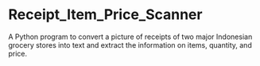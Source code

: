 # Receipt_Item_Price_Scanner
A Python program to convert a picture of receipts of two major Indonesian grocery stores into text and extract the information on items, quantity, and price.  
